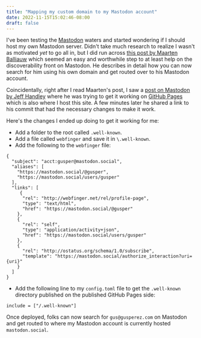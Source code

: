 ```yaml
---
title: "Mapping my custom domain to my Mastodon account"
date: 2022-11-15T15:02:46-08:00
draft: false
---
```

I've been testing the [Mastodon](https://joinmastodon.org/) waters and started wondering if I should host my own Mastodon server. Didn't take much research to realize I wasn't as motivated *yet* to go all in, but I did run across [this post by Maarten Balliauw](https://blog.maartenballiauw.be/post/2022/11/05/mastodon-own-donain-without-hosting-server.html) which seemed an easy and worthwhile step to at least help on the discoverability front on Mastodon. He describes in detail how you can now search for him using his own domain and get routed over to his Mastodon account.

Coincidentally, right after I read Maarten's post, I saw a [post on Mastodon by Jeff Handley](https://mastodon.social/@jeffhandley/109349849358331062) where he was trying to get it working on [GitHub Pages](https://pages.github.com/) which is also where I host this site. A few minutes later he shared a link to his commit that had the necessary changes to make it work. 

Here's the changes I ended up doing to get it working for me:
* Add a folder to the root called `.well-known`. 
* Add a file called `webfinger` and save it in `\.well-known`.
* Add the following to the `webfinger` file: 

```
{
  "subject": "acct:gusper@mastodon.social",
  "aliases": [
    "https://mastodon.social/@gusper",
    "https://mastodon.social/users/gusper"
  ],
  "links": [
     {
      "rel": "http://webfinger.net/rel/profile-page",
      "type": "text/html",
      "href": "https://mastodon.social/@gusper"
    },
    {
      "rel": "self",
      "type": "application/activity+json",
      "href": "https://mastodon.social/users/gusper"
    },
    {
      "rel": "http://ostatus.org/schema/1.0/subscribe",
      "template": "https://mastodon.social/authorize_interaction?uri={uri}"
    }
  ]
}
```
* Add the following line to my `config.toml` file to get the `.well-known` directory published on the published GitHub Pages side:
```
include = ["/.well-known"]
```
Once deployed, folks can now search for `gus@gusperez.com` on Mastodon and get routed to where my Mastodon account is currently hosted `mastodon.social`.



